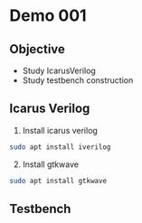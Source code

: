 # Demo 001
## Objective
* Study IcarusVerilog 
* Study testbench construction

## Icarus Verilog
1. Install icarus verilog
``` bash
sudo apt install iverilog
```
2. Install gtkwave
``` bash
sudo apt install gtkwave
```

## Testbench